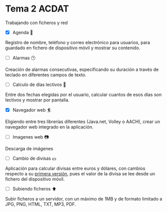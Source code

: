 # Tema 2 ACDAT

Trabajando con ficheros y red

- [x] Agenda :memo:

Registro de nombre, teléfono y correo electrónico para usuarios, para guardado en fichero de dispositivo móvil y mostrar su contenido.

- [ ] Alarmas :clock1:

Creación de alarmas consecutivas, especificando su duración a través de teclado en diferentes campos de texto.

- [ ] Calculo de días lectivos :calendar:

Entre dos fechas elegidas por el usuario, calcular cuantos de esos días son lectivos y mostrar por pantalla.

- [x] Navegador web :surfer:

Eligiendo entre tres librerías diferentes (Java.net, Volley o AACH), crear un navegador web integrado en la aplicación.

- [ ] Imagenes web :camera:

Descarga de imágenes 

- [ ] Cambio de divisas :dollar:

Aplicación para calcular divisas entre euros y dólares, con cambios respecto a su [primera versión](https://github.com/Beelzenef/app4en1), pues el valor de la divisa se lee desde un fichero del dispositivo móvil.

- [ ] Subiendo ficheros :arrow_up:

Subir ficheros a un servidor, con un máximo de 1MB y de formato limitado a JPG, PNG, HTML, TXT, MP3, PDF.
